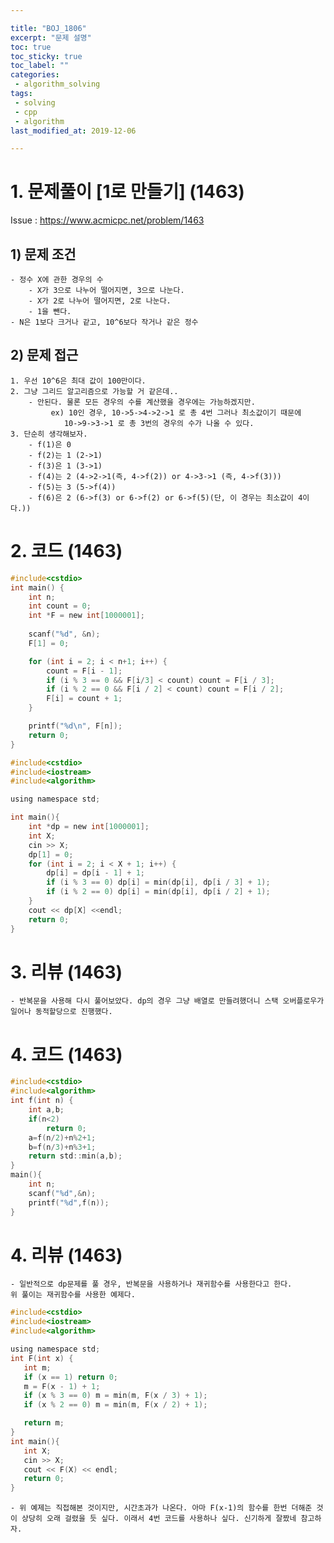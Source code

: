 ```yaml
---

title: "BOJ_1806"  
excerpt: "문제 설명"  
toc: true  
toc_sticky: true  
toc_label: ""  
categories:  
 - algorithm_solving  
tags:  
 - solving  
 - cpp  
 - algorithm
last_modified_at: 2019-12-06

---
```


# 1. 문제풀이 [1로 만들기] (1463)
Issue : <https://www.acmicpc.net/problem/1463>
## 1) 문제 조건
	- 정수 X에 관한 경우의 수
		- X가 3으로 나누어 떨어지면, 3으로 나눈다.
		- X가 2로 나누어 떨어지면, 2로 나눈다.
		- 1을 뺀다.
	- N은 1보다 크거나 같고, 10^6보다 작거나 같은 정수
## 2) 문제 접근
	1. 우선 10^6은 최대 값이 100만이다.
	2. 그냥 그리드 알고리즘으로 가능할 거 같은데..
		- 안된다. 물론 모든 경우의 수를 계산했을 경우에는 가능하겠지만.
			 ex) 10인 경우, 10->5->4->2->1 로 총 4번 그러나 최소값이기 때문에
				10->9->3->1 로 총 3번의 경우의 수가 나올 수 있다.
	3. 단순히 생각해보자.
		- f(1)은 0
		- f(2)는 1 (2->1)
		- f(3)은 1 (3->1)
		- f(4)는 2 (4->2->1(즉, 4->f(2)) or 4->3->1 (즉, 4->f(3)))
		- f(5)는 3 (5->f(4))
		- f(6)은 2 (6->f(3) or 6->f(2) or 6->f(5)(단, 이 경우는 최소값이 4이다.))


# 2. 코드 (1463)
```c
#include<cstdio>
int main() {
	int n;
	int count = 0;
	int *F = new int[1000001];
	
	scanf("%d", &n);
	F[1] = 0;

	for (int i = 2; i < n+1; i++) {
		count = F[i - 1];
		if (i % 3 == 0 && F[i/3] < count) count = F[i / 3];
		if (i % 2 == 0 && F[i / 2] < count) count = F[i / 2];
		F[i] = count + 1;
	}

	printf("%d\n", F[n]);
	return 0;
}


```
```c
#include<cstdio>
#include<iostream>
#include<algorithm>

using namespace std;

int main(){
	int *dp = new int[1000001];
	int X;
	cin >> X;
	dp[1] = 0;
	for (int i = 2; i < X + 1; i++) {
		dp[i] = dp[i - 1] + 1;
		if (i % 3 == 0) dp[i] = min(dp[i], dp[i / 3] + 1);
		if (i % 2 == 0) dp[i] = min(dp[i], dp[i / 2] + 1);
	}
	cout << dp[X] <<endl;
	return 0;
}
```
# 3. 리뷰 (1463)
	- 반복문을 사용해 다시 풀어보았다. dp의 경우 그냥 배열로 만들려했더니 스택 오버플로우가 일어나 동적할당으로 진행했다.

# 4. 코드 (1463)
```c
#include<cstdio>
#include<algorithm>
int f(int n) {
	int a,b;
	if(n<2) 
		return 0;
	a=f(n/2)+n%2+1;
	b=f(n/3)+n%3+1;
	return std::min(a,b);
}
main(){
	int n;
	scanf("%d",&n);
	printf("%d",f(n));
}
```

# 4. 리뷰 (1463)
	- 일반적으로 dp문제를 풀 경우, 반복문을 사용하거나 재귀함수를 사용한다고 한다.
	위 풀이는 재귀함수를 사용한 예제다.
	
 ```c
#include<cstdio>
#include<iostream>
#include<algorithm>

using namespace std;
int F(int x) {
	int m;
	if (x == 1) return 0;
	m = F(x - 1) + 1;
	if (x % 3 == 0) m = min(m, F(x / 3) + 1);
	if (x % 2 == 0) m = min(m, F(x / 2) + 1);

	return m;
}
int main(){
	int X;
	cin >> X;
	cout << F(X) << endl;
	return 0;
}
```
    - 위 예제는 직접해본 것이지만, 시간초과가 나온다. 아마 F(x-1)의 함수를 한번 더해준 것이 상당히 오래 걸렸을 듯 싶다. 이래서 4번 코드를 사용하나 싶다. 신기하게 잘짰네 참고하자.



